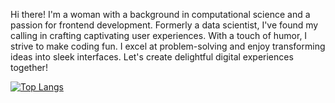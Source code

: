 Hi there! I'm a woman with a background in computational science and a passion for frontend development. 
Formerly a data scientist, I've found my calling in crafting captivating user experiences.
With a touch of humor, I strive to make coding fun. 
I excel at problem-solving and enjoy transforming ideas into sleek interfaces.
Let's create delightful digital experiences together!

[![Top Langs](https://github-readme-stats.vercel.app/api/top-langs/?username=tiaralb&hide_progress=true)](https://github.com/anuraghazra/github-readme-stats)
